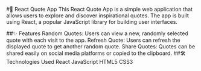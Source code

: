 #🚀 React Quote App
This React Quote App is a simple web application that allows users to explore and discover inspirational quotes. The app is built using React, a popular JavaScript library for building user interfaces.

##✨ Features
Random Quotes: Users can view a new, randomly selected quote with each visit to the app.
Refresh Quote: Users can refresh the displayed quote to get another random quote.
Share Quotes: Quotes can be shared easily on social media platforms or copied to the clipboard.
##🛠️ Technologies Used
React
JavaScript
HTML5
CSS3
